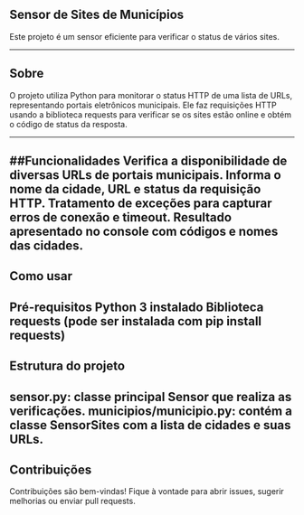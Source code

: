 ## Sensor de Sites de Municípios
Este projeto é um sensor eficiente para verificar o status de vários sites.

---

## Sobre
O projeto utiliza Python para monitorar o status HTTP de uma lista de URLs, representando portais eletrônicos municipais. Ele faz requisições HTTP usando a biblioteca requests para verificar se os sites estão online e obtém o código de status da resposta.

---
##Funcionalidades
Verifica a disponibilidade de diversas URLs de portais municipais.
Informa o nome da cidade, URL e status da requisição HTTP.
Tratamento de exceções para capturar erros de conexão e timeout.
Resultado apresentado no console com códigos e nomes das cidades.
---
## Como usar
Pré-requisitos
Python 3 instalado
Biblioteca requests (pode ser instalada com pip install requests)
---
## Estrutura do projeto
sensor.py: classe principal Sensor que realiza as verificações.
municipios/municipio.py: contém a classe SensorSites com a lista de cidades e suas URLs.
---
## Contribuições
Contribuições são bem-vindas! Fique à vontade para abrir issues, sugerir melhorias ou enviar pull requests.
